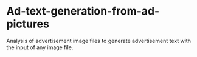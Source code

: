 # Ad-text-generation-from-ad-pictures
Analysis of advertisement image files to generate advertisement text with the input of any image file.
